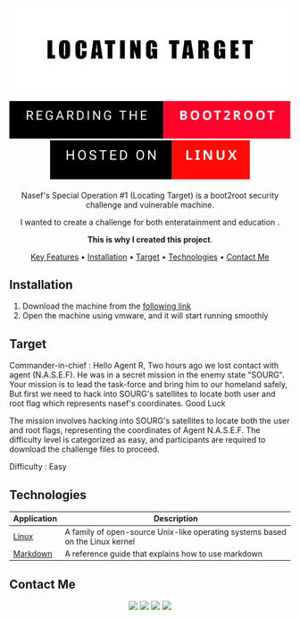 
<div align="center">

<p align="center">
  <img src="supports/imgs/covers.png" />
</p>

<img src="supports/imgs/regarding-the-boot2root.svg"/>
<img src="supports/imgs/hosted-on-linux.svg"/>
<br />
<br />
Nasef's Special Operation #1 (Locating Target) is a boot2root security challenge and vulnerable machine.

I wanted to create a challenge for both enteratainment and education .

**This is why I created this project**.

[Key Features](#key-features) •
[Installation](#installation) •
[Target](#target) •
[Technologies](#technologies) •
[Contact Me](#contact-me) 



<!--![Main Image](githubcovers.png)-->


</div>

## Installation

1. Download the machine from the [following link](https://www.vulnhub.com/entry/nasef1-locating-target,640/)
2. Open the machine using vmware, and it will start running smoothly

## Target

Commander-in-chief : Hello Agent R, Two hours ago we lost contact with agent (N.A.S.E.F). He was in a secret mission in the enemy state "SOURG". Your mission is to lead the task-force and bring him to our homeland safely, But first we need to hack into SOURG's satellites to locate both user and root flag which represents nasef's coordinates. Good Luck

The mission involves hacking into SOURG's satellites to locate both the user and root flags, representing the coordinates of Agent N.A.S.E.F. The difficulty level is categorized as easy, and participants are required to download the challenge files to proceed.

Difficulty : Easy

## Technologies

| Application                                         | Description                                  
| --------------------------------------------------- |---------------------------------------------   
| [Linux](https://www.linux.org/)    | A family of open-source Unix-like operating systems based on the Linux kernel         
| [Markdown](https://www.markdownguide.org/)    | A reference guide that explains how to use markdown                                 

## Contact Me
<p align="center">
<a href="https://www.linkedin.com/in/iamnasef/"><img src="https://img.shields.io/badge/LinkedIn-0077B5?style=for-the-badge&logo=linkedin&logoColor=white"/></a>
<a href="https://twitter.com/iamnasef"><img src="https://img.shields.io/badge/Twitter-1DA1F2?style=for-the-badge&logo=twitter&logoColor=white"/></a>
<a href="https://github.com/iamnasef"><img src="https://img.shields.io/badge/GitHub-100000?style=for-the-badge&logo=github&logoColor=white"/></a>
<a href="https://www.youtube.com/channel/UCx2qgl5gjP_oSK_mz674EtA"><img src="https://img.shields.io/badge/YouTube-FF0000?style=for-the-badge&logo=youtube&logoColor=white"/></a>
</p>